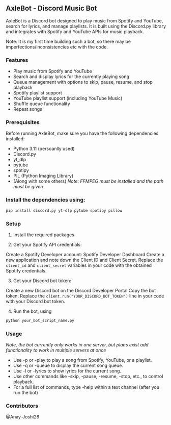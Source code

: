 ## AxleBot - Discord Music Bot

AxleBot is a Discord bot designed to play music from Spotify and YouTube, search for lyrics, and manage playlists. It is built using the Discord.py library and integrates with Spotify and YouTube APIs for music playback.

Note: It is my first time building such a bot, so there may be imperfections/inconsistencies etc with the code.

### Features

- Play music from Spotify and YouTube
- Search and display lyrics for the currently playing song
- Queue management with options to skip, pause, resume, and stop playback
- Spotify playlist support
- YouTube playlist support (including YouTube Music)
- Shuffle queue functionality
- Repeat songs

### Prerequisites
Before running AxleBot, make sure you have the following dependencies installed:

- Python 3.11 (persoanlly used)
- Discord.py
- yt_dlp
- pytube
- spotipy
- PIL (Python Imaging Library)
- (Along with some others)
*Note: FFMPEG must be installed and the path must be given*

### Install the dependencies using:

```bash
pip install discord.py yt-dlp pytube spotipy pillow
```

### Setup

1. Install the required packages

2. Get your Spotify API credentials:

Create a Spotify Developer account: Spotify Developer Dashboard
Create a new application and note down the Client ID and Client Secret.
Replace the `client_id` and `client_secret` variables in your code with the obtained Spotify credentials.

3. Get your Discord bot token:

Create a new Discord bot on the Discord Developer Portal
Copy the bot token.
Replace the `client.run("YOUR_DISCORD_BOT_TOKEN")` line in your code with your Discord bot token.

4. Run the bot, using 
```bash
python your_bot_script_name.py
```

### Usage
*Note, the bot currently only works in one server, but plans exist add functionality to work in multiple servers at once*
- Use -p or -play to play a song from Spotify, YouTube, or a playlist.
- Use -q or -queue to display the current song queue.
- Use -l or -lyrics to show lyrics for the current song.
- Use other commands like -skip, -pause, -resume, -stop, etc., to control playback.
- For a full list of commands, type -help within a text channel (after you run the bot)

### Contributors
@Anay-Joshi26
